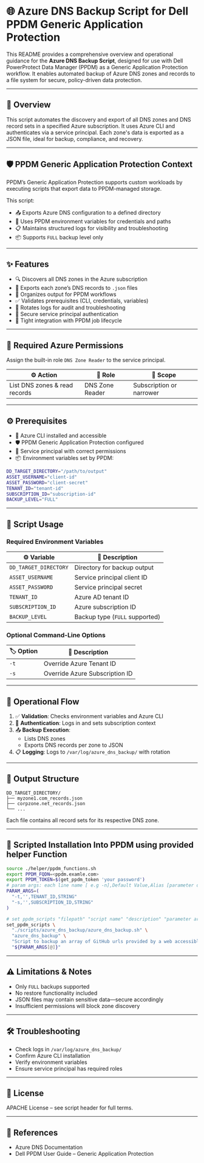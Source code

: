# 🌐 Azure DNS Backup Script for Dell PPDM Generic Application Protection

This README provides a comprehensive overview and operational guidance for the **Azure DNS Backup Script**, designed for use with Dell PowerProtect Data Manager (PPDM) as a Generic Application Protection workflow. It enables automated backup of Azure DNS zones and records to a file system for secure, policy-driven data protection.

---

## 📘 Overview

This script automates the discovery and export of all DNS zones and DNS record sets in a specified Azure subscription. It uses Azure CLI and authenticates via a service principal. Each zone's data is exported as a JSON file, ideal for backup, compliance, and recovery.

---

## 🛡️ PPDM Generic Application Protection Context

PPDM’s Generic Application Protection supports custom workloads by executing scripts that export data to PPDM-managed storage.

This script:

- 📤 Exports Azure DNS configuration to a defined directory
- 🔐 Uses PPDM environment variables for credentials and paths
- 📋 Maintains structured logs for visibility and troubleshooting
- 📦 Supports `FULL` backup level only

---

## ✨ Features

- 🔍 Discovers all DNS zones in the Azure subscription
- 📄 Exports each zone’s DNS records to `.json` files
- 📁 Organizes output for PPDM workflows
- ✅ Validates prerequisites (CLI, credentials, variables)
- 🔁 Rotates logs for audit and troubleshooting
- 🔐 Secure service principal authentication
- 🔗 Tight integration with PPDM job lifecycle

---

## 🔑 Required Azure Permissions

Assign the built-in role `DNS Zone Reader` to the service principal.

| ⚙️ Action                        | 🔐 Role               | 📍 Scope        |
|--------------------------------|-----------------------|-----------------|
| List DNS zones & read records | DNS Zone Reader       | Subscription or narrower |

---

## ⚙️ Prerequisites

- 🧰 Azure CLI installed and accessible
- 🛡️ PPDM Generic Application Protection configured
- 🔐 Service principal with correct permissions
- 📦 Environment variables set by PPDM:

```bash
DD_TARGET_DIRECTORY="/path/to/output"
ASSET_USERNAME="client-id"
ASSET_PASSWORD="client-secret"
TENANT_ID="tenant-id"
SUBSCRIPTION_ID="subscription-id"
BACKUP_LEVEL="FULL"
```

---

## 🧪 Script Usage

### Required Environment Variables

| ⚙️ Variable            | 📌 Description                          |
|------------------------|-----------------------------------------|
| `DD_TARGET_DIRECTORY`  | Directory for backup output             |
| `ASSET_USERNAME`       | Service principal client ID             |
| `ASSET_PASSWORD`       | Service principal secret                |
| `TENANT_ID`            | Azure AD tenant ID                      |
| `SUBSCRIPTION_ID`      | Azure subscription ID                   |
| `BACKUP_LEVEL`         | Backup type (`FULL` supported)          |

### Optional Command-Line Options

| 🏷️ Option | 🧭 Description                          |
|----------|------------------------------------------|
| `-t`     | Override Azure Tenant ID                 |
| `-s`     | Override Azure Subscription ID           |

---

## 🔄 Operational Flow

1. ✅ **Validation**: Checks environment variables and Azure CLI
2. 🔐 **Authentication**: Logs in and sets subscription context
3. 📤 **Backup Execution**:
   - Lists DNS zones
   - Exports DNS records per zone to JSON
4. 📋 **Logging**: Logs to `/var/log/azure_dns_backup/` with rotation

---

## 📁 Output Structure

```
DD_TARGET_DIRECTORY/
├── myzone1.com_records.json
├── corpzone.net_records.json
└── ...
```

Each file contains all record sets for its respective DNS zone.

---

## 🏃 Scripted Installation Into PPDM using provided helper Function

```bash
source ./helper/ppdm_functions.sh
export PPDM_FQDN=<ppdm.examle.com>
export PPDM_TOKEN=$(get_ppdm_token 'your password')  
# param args: each line name [ e.g -n],Default Value,Alias [parameter description], type[STRING,INTEGER,BOOLEAN,DATE,CREDENTIAL]
PARAM_ARGS=(
  "-t,'',TENANT_ID,STRING"
  "-s,'',SUBSCRIPTION_ID,STRING"
)

# set ppdm_scripts "filepath" "script name" "description" "parameter arguments"
set_ppdm_scripts \
  "./scripts/azure_dns_backup/azure_dns_backup.sh" \
  "azure_dns_backup" \
  "Script to backup an array of GitHub urls provided by a web accessible file url" \
  "${PARAM_ARGS[@]}"
```  

---
## ⚠️ Limitations & Notes

- Only `FULL` backups supported
- No restore functionality included
- JSON files may contain sensitive data—secure accordingly
- Insufficient permissions will block zone discovery

---

## 🛠️ Troubleshooting

- Check logs in `/var/log/azure_dns_backup/`
- Confirm Azure CLI installation
- Verify environment variables
- Ensure service principal has required roles

---

## 📄 License

APACHE License – see script header for full terms.

---

## 🔗 References

- Azure DNS Documentation
- Dell PPDM User Guide – Generic Application Protection

